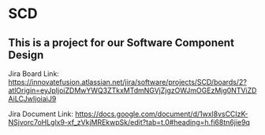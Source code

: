 # SCD
## This is a project for our Software Component Design

Jira Board Link: https://innovatefusion.atlassian.net/jira/software/projects/SCD/boards/2?atlOrigin=eyJpIjoiZDMwYWQ3ZTkxMTdmNGVjZjgzOWJmOGEzMjg0NTViZDAiLCJwIjoiaiJ9

Jira Document Link: https://docs.google.com/document/d/1wxl8vsCCIzK-NSjvorc7oHLglx9-xf_zVkjMREkwpSk/edit?tab=t.0#heading=h.fi68tn6jie9q
